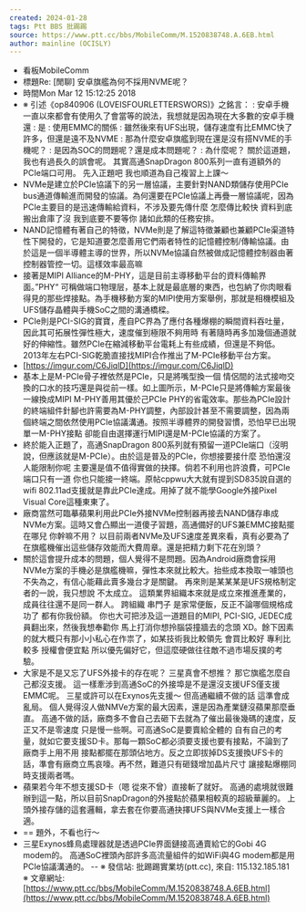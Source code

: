 ```yaml
---
created: 2024-01-28
tags: Ptt BBS 批踢踢
source: https://www.ptt.cc/bbs/MobileComm/M.1520838748.A.6EB.html
author: mainline (OCISLY)
---
```

- 看板MobileComm
- 標題Re: \[閒聊\] 安卓旗艦為何不採用NVME呢？
- 時間Mon Mar 12 15:12:25 2018
- ※ 引述《op840906 (LOVEISFOURLETTERSWORS)》之銘言： : 安卓手機一直以來都會有使用久了會當等的說法，我想就是因為現在大多數的安卓手機還 : 是 : 使用EMMC的關係 : 雖然後來有UFS出現，儲存速度有比EMMC快了許多，但還是遠不及NVME : 那為什麼安卓旗艦到現在還是沒有搭NVME的手機呢？ : 是因為SOC的問題呢？還是成本問題呢？ : 為什麼呢？ 關於這道題，我也有過長久的誤會呢。 其實高通SnapDragon 800系列一直有道額外的PCIe端口可用。 先入正題吧 我也順道為自己複習上上課～ 
- NVMe是建立於PCIe協議下的另一層協議，主要針對NAND類儲存使用PCIe bus通道傳輸進而開發的協議。為何還要在PCIe協議上再疊一層協議呢，因為PCIe主要目的是迅速傳輸給資料，不涉及要先傳什麼 怎麼傳比較快 資料到底搬出倉庫了沒 我到底要不要等你 諸如此類的任務安排。 
- NAND記憶體有著自己的特徵，NVMe則是了解這特徵兼顧也兼顧PCIe渠道特性下開發的，它是知道要怎麼善用它們兩者特性的記憶體控制/傳輸協議。由於這是一個半導體主導的世界，所以NVMe協議自然被做成記憶體控制器由著控制器管控一切。這樣效率最高嘛 
- 接著是MIPI Alliance的M-PHY，這是目前主導移動平台的資料傳輸界面。”PHY“ 可稱做端口物理层，基本上就是最底層的東西，也包納了你肉眼看得見的那些焊接點。為手機移動方案的MIPI使用方案舉例，那就是相機模組及UFS儲存晶體與手機SoC之間的溝通橋樑。 
- PCIe則是PCI-SIG的寶寶，產自PC界為了應付各種爆棚的瞬間資料吞吐量，因此其可拓展性彈性極大，速度催到極限不夠用時 有著隨時再多加幾個通道就好的伸縮性。雖然PCIe在縮減移動平台電耗上有些成績，但還是不夠低。2013年左右PCI-SIG乾脆直接找MIPI合作推出了M-PCIe移動平台方案。 
- [https://imgur.com/C6JiqlD](https://imgur.com/C6JiqlD) 
- 基本上是M-PCIe骨子裡依然是PCIe，只是將嘴型換一個 情侶間的法式接吻交換的口水的技巧還是與從前一樣。如上圖所示，M-PCIe只是將傳輸方案最後一線換成MIPI M-PHY善用其優於己PCIe PHY的省電效率。那些為PCIe設計的終端組件針腳也許需要為M-PHY調整，內部設計甚至不需要調整，因為兩個終端之間依然使用PCIe協議溝通。按照半導體界的開發習慣，恐怕早已出現單一M-PHY接點 卻能自由選擇運行MIPI還是M-PCIe協議的方案了。 
- 終於能入正題了，高通SnapDragon 800系列就有預留一道PCIe端口（沒明說，但應該就是M-PCIe）。由於這是普及的PCIe，你想接要接什麼 恐怕還沒人能限制你呢 主要還是值不值得實做的抉擇。倘若不利用也許浪費，可PCIe端口只有一道 你也只能接一終端。原帖cppwu大大就有提到SD835說自選的wifi 802.11ad支援就是靠此PCIe達成。用掉了就不能學Google外接Pixel Visual Core這種東東了。 
- 廠商當然可臨摹蘋果利用此PCIe外接NVMe控制器再接去NAND儲存串成NVMe方案。這時又會凸顯出一道傻子習題，高通備好的UFS兼EMMC接點擺在哪兒 你幹嘛不用？ 以目前兩者NVMe及UFS速度差異來看，真有必要為了在旗艦機催出這些儲存效能而大費周章。還是把精力剩下花在別頭？ 
- 關於這會提升成本的問題，個人覺得不是問題。因為Android廠商會採用NVMe方案的手機必是旗艦機嘛，彈性本來就比較大。抬些成本換取一噱頭也不失為之，有信心能藉此賣多幾台才是關鍵。 再來則是某某某是UFS規格制定者的一說，我只想說 不太成立。 這類業界組織本來就是成立來推進產業的，成員往往還不是同一群人。 跨組織 串門子 是家常便飯，反正不論哪個規格成功了 都有你我份額。 你也大可把涉及這一道題目的MIPI, PCI-SIG, JEDEC成員翻出來，然後我想奉勸你 馬上打消你想拎腦袋撞牆去的念頭 XD。餘下因素的就大概只有那小小私心在作祟了，如某技術我比較領先 會買比較好 專利比較多 授權會便宜點 所以優先偏好它，但這麼硬做往往敵不過市場反撲的考驗。 
- 大家是不是又忘了UFS外接卡的存在呢？ 三星真會不想推？ 那它旗艦怎麼自己都沒支援。 這一樣牽涉到高通SoC的外接埠是不是還沒支援UFS僅支援EMMC呢。 三星或許可以在Exynos先支援～ 但高通繼續不做的話 這準會成亂局。 個人覺得沒人做NMVe方案的最大因素，還是因為產業鏈沒蘋果那麼垂直。 高通不做的話，廠商多不會自己去砸下去就為了催出最後幾碼的速度，反正又不是零速度 只是慢一些啊。可高通SoC是要賣給全體的 自有自己的考量，就如它要支援SD卡。那每一顆SoC都必須要支援也要有接點，不論到了廠商手上用不用 接點都擺在那頭佔地方。反之立即拔掉DS支援換UFS卡的話，準會有廠商立馬哀嚎。再不然，難道只有砸錢增加晶片尺寸 讓接點爆棚同時支援兩者嗎。 
- 蘋果若今年不想支援SD卡（嗯 從來不曾）直接斬了就好。 高通的處境就很難辦到這一點，所以目前SnapDragon的外接點於蘋果相較真的超級華麗的。 上頭外接存儲的這套邏輯，拿去套在你要高通抉擇UFS與NVMe支援上一樣合適。 
- == 題外，不看也行～ 
- 三星Exynos蜂鳥處理器就是透過PCIe界面鏈接高通賣給它的Gobi 4G modem的。 高通SoC裡頭內部許多高流量組件的如WiFi與4G modem都是用PCIe協議溝通的。 -- ※ 發信站: 批踢踢實業坊(ptt.cc), 來自: 115.132.185.181 ※ 文章網址: [https://www.ptt.cc/bbs/MobileComm/M.1520838748.A.6EB.html](https://www.ptt.cc/bbs/MobileComm/M.1520838748.A.6EB.html)